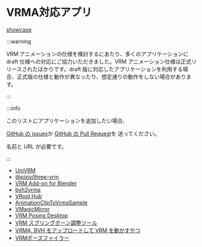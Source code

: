 # VRMA対応アプリ

[showcase](/showcase/?flags=2)

:::warning

VRM アニメーションの仕様を検討するにあたり、多くのアプリケーションに draft 仕様への対応にご協力いただきました。VRM アニメーション仕様は正式リリースされたばかりです。draft 版に対応したアプリケーションを利用する場合、正式版の仕様と動作が異なったり、想定通りの動作をしない場合があります。

:::

:::info

このリストにアプリケーションを追加したい場合、

[GitHub の issues](https://github.com/vrm-c/vrm.dev/issues)か
[GitHub の Pull Request](https://github.com/vrm-c/vrm.dev/pulls)を
送ってください。

名前と URL が必要です。

:::

- [UniVRM](https://github.com/vrm-c/UniVRM)
- [@pixiv/three-vrm](https://github.com/pixiv/three-vrm)
- [VRM Add-on for Blender](https://vrm-addon-for-blender.info/)
- [bvh2vrma](https://vrm-c.github.io/bvh2vrma/)
- [VRoid Hub](https://hub.vroid.com/)
- [AnimationClipToVrmaSample](https://github.com/malaybaku/AnimationClipToVrmaSample)
- [VMagicMirror](https://malaybaku.github.io/VMagicMirror/)
- [VRM Posing Desktop](https://store.steampowered.com/app/1895630/VRM_Posing_Desktop/)
- [VRM スプリングボーン調整ツール](https://napharmonia.com/vrmtool/)
- [VRMA, BVH をアップロードして VRM を動かすやつ](https://tfuru.github.io/vrma-loader-sample/)
- [VRMポーズファイラー](https://hub.vroid.com/apps/y213JgHLrqgiMUYriWnssR9iOIvoEAQOPOLedBvcmbA)
